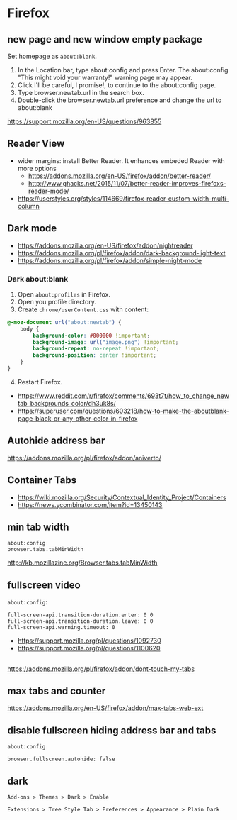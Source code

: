 # Firefox

## new page and new window empty package

Set homepage as `about:blank`.

1. In the Location bar, type about:config and press Enter. The about:config "This might void your warranty!" warning page may appear.
2. Click I'll be careful, I promise!, to continue to the about:config page.
3. Type browser.newtab.url in the search box.
4. Double-click the browser.newtab.url preference and change the url to about:blank

https://support.mozilla.org/en-US/questions/963855

## Reader View

- wider margins: install Better Reader. It enhances embeded Reader with more options
  - https://addons.mozilla.org/en-US/firefox/addon/better-reader/
  - http://www.ghacks.net/2015/11/07/better-reader-improves-firefoxs-reader-mode/
- https://userstyles.org/styles/114669/firefox-reader-custom-width-multi-column

## Dark mode

- https://addons.mozilla.org/en-US/firefox/addon/nightreader
- https://addons.mozilla.org/pl/firefox/addon/dark-background-light-text
- https://addons.mozilla.org/pl/firefox/addon/simple-night-mode

### Dark about:blank

1. Open `about:profiles` in Firefox.
2. Open you profile directory.
3. Create `chrome/userContent.css` with content:

```css
@-moz-document url("about:newtab") {
    body {
        background-color: #000000 !important;
        background-image: url("image.png") !important;
        background-repeat: no-repeat !important;
        background-position: center !important;
    }
}
```

4. Restart Firefox.

- https://www.reddit.com/r/firefox/comments/693t7t/how_to_change_newtab_backgrounds_color/dh3uk8s/
- https://superuser.com/questions/603218/how-to-make-the-aboutblank-page-black-or-any-other-color-in-firefox

## Autohide address bar

https://addons.mozilla.org/pl/firefox/addon/aniverto/

## Container Tabs

- https://wiki.mozilla.org/Security/Contextual_Identity_Project/Containers
- https://news.ycombinator.com/item?id=13450143

## min tab width

```
about:config
browser.tabs.tabMinWidth
```

http://kb.mozillazine.org/Browser.tabs.tabMinWidth

## fullscreen video

`about:config`:

```
full-screen-api.transition-duration.enter: 0 0
full-screen-api.transition-duration.leave: 0 0
full-screen-api.warning.timeout: 0
```

- https://support.mozilla.org/pl/questions/1092730
- https://support.mozilla.org/pl/questions/1100620

##

https://addons.mozilla.org/pl/firefox/addon/dont-touch-my-tabs

## max tabs and counter

https://addons.mozilla.org/en-US/firefox/addon/max-tabs-web-ext

## disable fullscreen hiding address bar and tabs

`about:config`

`browser.fullscreen.autohide: false`

## dark

`Add-ons > Themes > Dark > Enable`

`Extensions > Tree Style Tab > Preferences > Appearance > Plain Dark`
